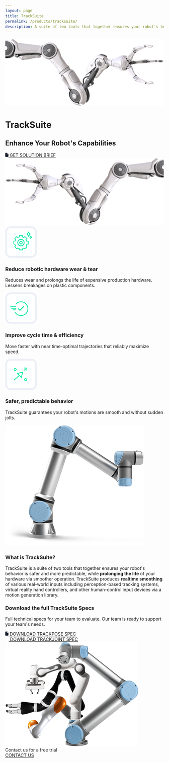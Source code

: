```yaml
---
layout: page
title: TrackSuite
permalink: /products/tracksuite/
description: A suite of two tools that together ensures your robot's behavior is safer and more predictable.
---
```

<div class="tracksuite-section-main">
    <div class="row">
        <div class="col-4 col-sm-4">
            <img class="img-fluid float-left" src="/assets/images/tracksuite/robot-hand-left.png" alt="Robot hand left" />
        </div>
        <div class="col-auto col-sm-4">
            <div class="row justify-content-center">
                <h1>TrackSuite</h1>
            </div>
            <h2>Enhance Your Robot's Capabilities</h2>
            <div class="row justify-content-center">
                <a href="/docs/tracksuite/TrackSuiteSolution.pdf" target="_blank" class="btn">
                    <img src="/assets/images/tracksuite/doc-logo.png" alt="Document icon" />
                    GET SOLUTION BRIEF
                </a>
            </div>
        </div>
        <div class="col-4 col-sm-4">
            <img class="img-fluid float-right" src="/assets/images/tracksuite/robot-hand-right.png" alt="Robot hand right" />
        </div>
    </div>
</div>
<div class="container-fluid bg-grey">
    <div class="container">
        <div class="tracksuite-card-wrapper">
            <div class="col-4 tracksuite-card-single">
                <img class="mx-auto d-block" src="/assets/images/tracksuite/1.png" alt="Reduce robotic hardware wear & tear" />
                <h3>Reduce robotic hardware wear & tear</h3>
                <p>Reduces wear and prolongs the life of expensive production hardware. Lessens breakages on plastic components.</p>
            </div>
            <div class="col-4 tracksuite-card-single">
                <img class="mx-auto d-block" src="/assets/images/tracksuite/2.png" alt="Improve Cycle Time" />
                <h3>Improve cycle time & efficiency</h3>
                <p>Move faster with near time-optimal trajectories that reliably maximize speed.</p>
            </div>
            <div class="col-4 tracksuite-card-single">
                <img class="mx-auto d-block" src="/assets/images/tracksuite/3.png" alt="Safer, predictable behavior" />
                <h3>Safer, predictable behavior</h3>
                <p>TrackSuite guarantees your robot's motions are smooth and without sudden jolts.</p>
            </div>
        </div>
    </div>
    <div class="container">
        <div class="tracksuite-big-card-single">
            <div class="row align-items-center">
                <div class="col-12 col-lg-6">
                    <img src="/assets/images/tracksuite/ur-5-robot.png" alt="UR-5 robot" />
                </div>
                <div class="col-12 col-lg-6">
                    <h3>What is TrackSuite?</h3>
                    <p>
                        TrackSuite is a suite of two tools that together ensures your robot's behavior is safer and more predictable, while <b>prolonging the life</b> of your hardware via smoother operation. TrackSuite produces <b>realtime smoothing</b> of various real-world inputs including perception-based tracking systems, virtual reality hand controllers, and other human-control input devices via a motion generation library.
                    </p>
                </div>
            </div>
        </div>
        <div class="tracksuite-big-card-single tracksuite-big-card-single-blue">
            <div class="row row-flex flex-wrap-reverse">
                <div class="col-12 col-lg-7">
                    <h3>Download the full TrackSuite Specs</h3>
                    <p>
                        Full technical specs for your team to evaluate. Our team is ready to support your team's needs.
                    </p>
                    <div class="row text-center">
                        <div class="col">
                            <a href="/docs/tracksuite/TrackPoseTechnicalSpec.pdf" target="_blank" class="btn">
                                <img src="/assets/images/tracksuite/doc-logo.png" alt="Document icon" />
                                DOWNLOAD TRACKPOSE SPEC
                            </a>
                        </div>
                        <div class="col">
                            <a href="/docs/tracksuite/TrackJointTechnicalSpec.pdf" target="_blank" class="btn btn-blue">
                                <img src="/assets/images/tracksuite/doc-logo-white.png" alt="Document white icon" />
                                DOWNLOAD TRACKJOINT SPEC
                            </a>
                        </div>
                    </div>
                </div>
                <div class="col-12 col-lg-5">
                    <img class="img-fluid float-right" src="/assets/images/tracksuite/picknik-hero.png" alt="Robot arm" />
                </div>
            </div>
        </div>
    </div>
</div>
<div class="tracksuite-footer">
    <div class="row">
        <div class="col-12">
            <div class="row justify-content-center">
                <div class=" contact-font">
                    Contact us for a free trial
                </div>
            </div>
            <div class="row justify-content-center">
                <a href="/connect" class="btn btn-white">
                    CONTACT US
                </a>
            </div>
        </div>
    </div>
</div>
